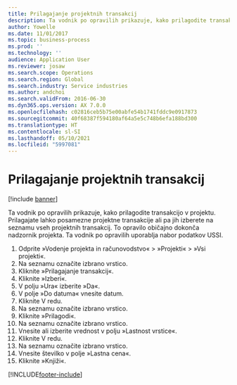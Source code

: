 ```yaml
---
title: Prilagajanje projektnih transakcij
description: Ta vodnik po opravilih prikazuje, kako prilagodite transakcijo v projektu.
author: Yowelle
ms.date: 11/01/2017
ms.topic: business-process
ms.prod: ''
ms.technology: ''
audience: Application User
ms.reviewer: josaw
ms.search.scope: Operations
ms.search.region: Global
ms.search.industry: Service industries
ms.author: andchoi
ms.search.validFrom: 2016-06-30
ms.dyn365.ops.version: AX 7.0.0
ms.openlocfilehash: c02816ceb5b75e00abfe54b1741fddc9e0917873
ms.sourcegitcommit: 40f68387f594180af64a5e5c748b6efa188bd300
ms.translationtype: HT
ms.contentlocale: sl-SI
ms.lasthandoff: 05/10/2021
ms.locfileid: "5997081"
---
```

# <a name="adjust-project-transactions"></a>Prilagajanje projektnih transakcij

[!include [banner](../../includes/banner.md)]

Ta vodnik po opravilih prikazuje, kako prilagodite transakcijo v projektu. Prilagajate lahko posamezne projektne transakcije ali pa jih izberete na seznamu vseh projektnih transakcij. To opravilo običajno dokonča nadzornik projekta. Ta vodnik po opravilih uporablja nabor podatkov USSI.

1. Odprite »Vodenje projekta in računovodstvo« > »Projekti« > »Vsi projekti«. 
2. Na seznamu označite izbrano vrstico. 
3. Kliknite »Prilagajanje transakcij«. 
4. Kliknite »Izberi«. 
5. V polju »Ura« izberite »Da«. 
6. V polje »Do datuma« vnesite datum. 
7. Kliknite V redu. 
8. Na seznamu označite izbrano vrstico. 
9. Kliknite »Prilagodi«. 
10. Na seznamu označite izbrano vrstico. 
11. Vnesite ali izberite vrednost v polju »Lastnost vrstice«. 
12. Kliknite V redu. 
13. Na seznamu označite izbrano vrstico. 
14. Vnesite številko v polje »Lastna cena«. 
15. Kliknite »Knjiži«. 


[!INCLUDE[footer-include](../../includes/footer-banner.md)]